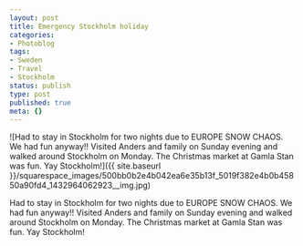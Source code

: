```yaml
---
layout: post
title: Emergency Stockholm holiday
categories:
- Photoblog
tags:
- Sweden
- Travel
- Stockholm
status: publish
type: post
published: true
meta: {}
---
```


![Had to stay in Stockholm for two nights due to EUROPE SNOW CHAOS. We had fun anyway!! Visited Anders and family on Sunday evening and walked around Stockholm on Monday. The Christmas market at Gamla Stan was fun. Yay Stockholm!]({{ site.baseurl }}/squarespace_images/500bb0b2e4b042ea6e35b13f_5019f382e4b0b45850a90fd4_1432964062923__img.jpg) 

Had to stay in Stockholm for two nights due to EUROPE SNOW CHAOS. We had fun anyway!! Visited Anders and family on Sunday evening and walked around Stockholm on Monday. The Christmas market at Gamla Stan was fun. Yay Stockholm!
